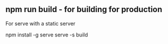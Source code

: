 npm run build - for building for production
-----------
For serve with a static server

npm install -g serve
serve -s build